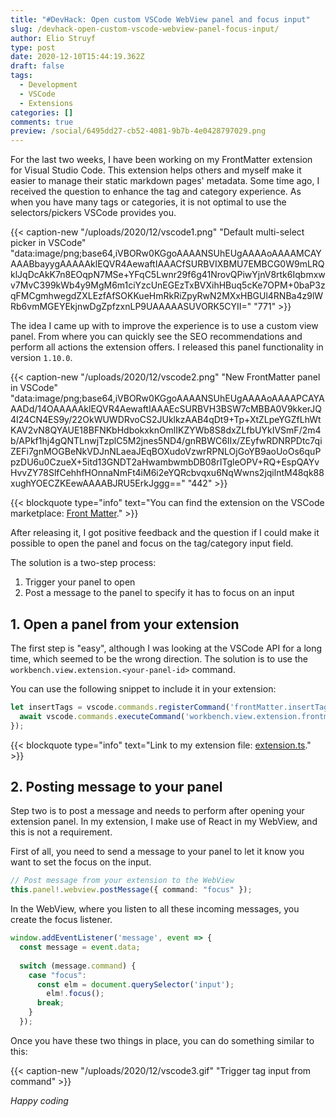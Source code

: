 ```yaml
---
title: "#DevHack: Open custom VSCode WebView panel and focus input"
slug: /devhack-open-custom-vscode-webview-panel-focus-input/
author: Elio Struyf
type: post
date: 2020-12-10T15:44:19.362Z
draft: false
tags:
  - Development
  - VSCode
  - Extensions
categories: []
comments: true
preview: /social/6495dd27-cb52-4081-9b7b-4e0428797029.png
---
```


For the last two weeks, I have been working on my FrontMatter extension for Visual Studio Code. This extension helps others and myself make it easier to manage their static markdown pages' metadata. Some time ago, I received the question to enhance the tag and category experience. As when you have many tags or categories, it is not optimal to use the selectors/pickers VSCode provides you.

{{< caption-new "/uploads/2020/12/vscode1.png" "Default multi-select picker in VSCode"  "data:image/png;base64,iVBORw0KGgoAAAANSUhEUgAAAAoAAAAMCAYAAABbayygAAAAAklEQVR4AewaftIAAACfSURBVIXBMU7EMBCG0W9mLRQklJqDcAkK7n8EOqpN7MSe+YFqC5Lwnr29f6g41NrovQPiwYjnV8rtk6Iqbmxwv7MvC399kWb4y9MgM6m1ciYzcUnEGEzTxBVXihHBuq5cKe7OPM+0baP3zqFMCgmhwegdZXLEzfAfSOKKueHmRkRiZpyRwN2MXxHBGUl4RNBa4z9lWRb6vmMGEYEkjnwDgZpfzxnLP9UAAAAASUVORK5CYII=" "771" >}}

The idea I came up with to improve the experience is to use a custom view panel. From where you can quickly see the SEO recommendations and perform all actions the extension offers. I released this panel functionality in version `1.10.0`.

{{< caption-new "/uploads/2020/12/vscode2.png" "New FrontMatter panel in VSCode"  "data:image/png;base64,iVBORw0KGgoAAAANSUhEUgAAAAoAAAAPCAYAAADd/14OAAAAAklEQVR4AewaftIAAAEcSURBVH3BSW7cMBBA0V9kkerJQ4I24CN4ES9y/22OkWUWDRvoCS2JUklkzAAB4qDt9+Tp+XtZLpeYGZfLhWtKAV2vN8QYAUE18BFNKbHdbokxknOmlIKZYWb8S8dxZLfbUYkIVSmF/2m4b/APkf1hj4gQNTLnwjTzplC5M2jnes5ND4/gnRBWC6IIx/ZEyfwRDNRPDtc7qiZEFi7gnMOGBeNkVDJnNLaeaJEqBOXudoVzwrRPNLOjGoYB9aoUoOs6quPpzDU6u0CzueX+5itd13GNDT2aHwambwmbDB08rITgleOPV+RQ+EspQAYvHvvZY78SlfCehhfHOnnaNmFt4iM6i2eYQRcbvqxu6NqWwns2jqilntM48qk88xughYOECZKEewAAAABJRU5ErkJggg==" "442" >}}

{{< blockquote type="info" text="You can find the extension on the VSCode marketplace: [Front Matter](https://marketplace.visualstudio.com/items?itemName=eliostruyf.vscode-front-matter)." >}}

After releasing it, I got positive feedback and the question if I could make it possible to open the panel and focus on the tag/category input field.

The solution is a two-step process:

1. Trigger your panel to open
2. Post a message to the panel to specify it has to focus on an input

## 1. Open a panel from your extension

The first step is "easy", although I was looking at the VSCode API for a long time, which seemed to be the wrong direction. The solution is to use the `workbench.view.extension.<your-panel-id>` command.

You can use the following snippet to include it in your extension:

```typescript
let insertTags = vscode.commands.registerCommand('frontMatter.insertTags', async () => {
  await vscode.commands.executeCommand('workbench.view.extension.frontmatter-explorer');
});
```

{{< blockquote type="info" text="Link to my extension file: [extension.ts](https://github.com/estruyf/vscode-front-matter/blob/681b09d79bd04f35569a3a2688097ef6a67cd56c/src%2Fextension.ts#L23)." >}}

## 2. Posting message to your panel

Step two is to post a message and needs to perform after opening your extension panel. In my extension, I make use of React in my WebView, and this is not a requirement.

First of all, you need to send a message to your panel to let it know you want to set the focus on the input.

```typescript
// Post message from your extension to the WebView
this.panel!.webview.postMessage({ command: "focus" });
```

In the WebView, where you listen to all these incoming messages, you create the focus listener.

```typescript
window.addEventListener('message', event => {
  const message = event.data;
  
  switch (message.command) {
    case "focus":
      const elm = document.querySelector('input');
	    elm!.focus();
      break;
    }
  });
```

Once you have these two things in place, you can do something similar to this:

{{< caption-new "/uploads/2020/12/vscode3.gif" "Trigger tag input from command" >}}

*Happy coding*